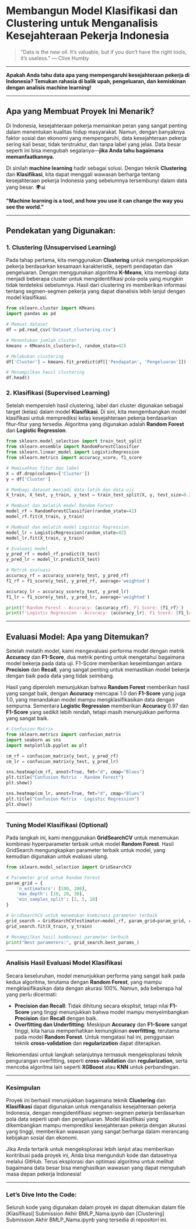 
# Membangun Model Klasifikasi dan Clustering untuk Menganalisis Kesejahteraan Pekerja Indonesia

> "Data is the new oil. It’s valuable, but if you don’t have the right tools, it’s useless." — Clive Humby

---

**Apakah Anda tahu data apa yang mempengaruhi kesejahteraan pekerja di Indonesia? Temukan rahasia di balik upah, pengeluaran, dan kemiskinan dengan analisis machine learning!**

---

## Apa yang Membuat Proyek Ini Menarik?

Di Indonesia, kesejahteraan pekerja memainkan peran yang sangat penting dalam menentukan kualitas hidup masyarakat. Namun, dengan banyaknya faktor sosial dan ekonomi yang mempengaruhi, data kesejahteraan pekerja sering kali besar, tidak terstruktur, dan tanpa label yang jelas. Data besar seperti ini bisa mengubah segalanya—**jika Anda tahu bagaimana memanfaatkannya.**

Di sinilah **machine learning** hadir sebagai solusi. Dengan teknik **Clustering** dan **Klasifikasi**, kita dapat menggali wawasan berharga tentang kesejahteraan pekerja Indonesia yang sebelumnya tersembunyi dalam data yang besar. 🌍📊

**"Machine learning is a tool, and how you use it can change the way you see the world."**

---

## Pendekatan yang Digunakan:

### 1. **Clustering (Unsupervised Learning)**

Pada tahap pertama, kita menggunakan **Clustering** untuk mengelompokkan pekerja berdasarkan kesamaan karakteristik, seperti pendapatan dan pengeluaran. Dengan menggunakan algoritma **K-Means**, kita membagi data menjadi beberapa cluster untuk mengidentifikasi pola-pola yang mungkin tidak terdeteksi sebelumnya. Hasil dari clustering ini memberikan informasi tentang segmen-segmen pekerja yang dapat dianalisis lebih lanjut dengan model klasifikasi.

```python
from sklearn.cluster import KMeans
import pandas as pd

# Memuat dataset
df = pd.read_csv('Dataset_clustering.csv')

# Menentukan jumlah cluster
kmeans = KMeans(n_clusters=3, random_state=42)

# Melakukan clustering
df['Cluster'] = kmeans.fit_predict(df[['Pendapatan', 'Pengeluaran']])

# Menampilkan hasil clustering
df.head()
```

### 2. **Klasifikasi (Supervised Learning)**

Setelah memperoleh hasil clustering, label dari cluster digunakan sebagai target (kelas) dalam model **Klasifikasi**. Di sini, kita mengembangkan model klasifikasi untuk memprediksi kelas kesejahteraan pekerja berdasarkan fitur-fitur yang tersedia. Algoritma yang digunakan adalah **Random Forest** dan **Logistic Regression**.

```python
from sklearn.model_selection import train_test_split
from sklearn.ensemble import RandomForestClassifier
from sklearn.linear_model import LogisticRegression
from sklearn.metrics import accuracy_score, f1_score

# Memisahkan fitur dan label
X = df.drop(columns=['Cluster'])
y = df['Cluster']

# Membagi dataset menjadi data latih dan data uji
X_train, X_test, y_train, y_test = train_test_split(X, y, test_size=0.2, random_state=42)

# Membuat dan melatih model Random Forest
model_rf = RandomForestClassifier(random_state=42)
model_rf.fit(X_train, y_train)

# Membuat dan melatih model Logistic Regression
model_lr = LogisticRegression(random_state=42)
model_lr.fit(X_train, y_train)

# Evaluasi model
y_pred_rf = model_rf.predict(X_test)
y_pred_lr = model_lr.predict(X_test)

# Metrik evaluasi
accuracy_rf = accuracy_score(y_test, y_pred_rf)
f1_rf = f1_score(y_test, y_pred_rf, average='weighted')

accuracy_lr = accuracy_score(y_test, y_pred_lr)
f1_lr = f1_score(y_test, y_pred_lr, average='weighted')

print(f'Random Forest - Accuracy: {accuracy_rf}, F1 Score: {f1_rf}')
print(f'Logistic Regression - Accuracy: {accuracy_lr}, F1 Score: {f1_lr}')
```

---

## Evaluasi Model: Apa yang Ditemukan?

Setelah melatih model, kami mengevaluasi performa model dengan metrik **Accuracy** dan **F1-Score**, dua metrik penting untuk mengetahui bagaimana model bekerja pada data uji. F1-Score memberikan keseimbangan antara **Precision** dan **Recall**, yang sangat penting untuk memastikan model bekerja dengan baik pada data yang tidak seimbang.

Hasil yang diperoleh menunjukkan bahwa **Random Forest** memberikan hasil yang sangat baik, dengan **Accuracy** mencapai 1.0 dan **F1-Score** yang juga 1.0, yang menandakan model mampu mengklasifikasikan data dengan sempurna. Sementara **Logistic Regression** memberikan **Accuracy** 0.97 dan **F1-Score** yang sedikit lebih rendah, tetapi masih menunjukkan performa yang sangat baik.

```python
# Confusion Matrix
from sklearn.metrics import confusion_matrix
import seaborn as sns
import matplotlib.pyplot as plt

cm_rf = confusion_matrix(y_test, y_pred_rf)
cm_lr = confusion_matrix(y_test, y_pred_lr)

sns.heatmap(cm_rf, annot=True, fmt="d", cmap="Blues")
plt.title("Confusion Matrix - Random Forest")
plt.show()

sns.heatmap(cm_lr, annot=True, fmt="d", cmap="Blues")
plt.title("Confusion Matrix - Logistic Regression")
plt.show()
```

---

### Tuning Model Klasifikasi (Optional)

Pada langkah ini, kami menggunakan **GridSearchCV** untuk menemukan kombinasi hyperparameter terbaik untuk model **Random Forest**. Hasil GridSearch mengungkapkan parameter terbaik untuk model, yang kemudian digunakan untuk evaluasi ulang.

```python
from sklearn.model_selection import GridSearchCV

# Parameter grid untuk Random Forest
param_grid = {
    'n_estimators': [100, 200],
    'max_depth': [10, 20, 30],
    'min_samples_split': [2, 5, 10]
}

# GridSearchCV untuk menemukan kombinasi parameter terbaik
grid_search = GridSearchCV(estimator=model_rf, param_grid=param_grid, cv=3, n_jobs=-1, verbose=2)
grid_search.fit(X_train, y_train)

# Menampilkan hasil kombinasi parameter terbaik
print("Best parameters:", grid_search.best_params_)
```

---

### Analisis Hasil Evaluasi Model Klasifikasi

Secara keseluruhan, model menunjukkan performa yang sangat baik pada kedua algoritma, terutama dengan **Random Forest**, yang mampu mengklasifikasikan data dengan akurasi 100%. Namun, ada beberapa hal yang perlu dicermati:

- **Precision dan Recall**: Tidak dihitung secara eksplisit, tetapi nilai **F1-Score** yang tinggi menunjukkan bahwa model mampu menyeimbangkan **Precision** dan **Recall** dengan baik.
- **Overfitting dan Underfitting**: Meskipun **Accuracy** dan **F1-Score** sangat tinggi, kita harus memperhatikan kemungkinan **overfitting**, terutama pada model **Random Forest**. Untuk mengatasi hal ini, penggunaan teknik **cross-validation** dan **regularization** dapat diterapkan.

Rekomendasi untuk langkah selanjutnya termasuk mengeksplorasi teknik pengurangan overfitting, seperti **cross-validation** dan **regularization**, serta mencoba algoritma lain seperti **XGBoost** atau **KNN** untuk perbandingan.

---

### Kesimpulan

Proyek ini berhasil menunjukkan bagaimana teknik **Clustering** dan **Klasifikasi** dapat digunakan untuk menganalisis kesejahteraan pekerja Indonesia, dengan mengidentifikasi segmen-segmen pekerja berdasarkan pola data seperti upah dan pengeluaran. Model klasifikasi yang dikembangkan mampu memprediksi kesejahteraan pekerja dengan akurasi yang tinggi, memberikan wawasan yang sangat berharga dalam merancang kebijakan sosial dan ekonomi.

Jika Anda tertarik untuk mengeksplorasi lebih lanjut atau memberikan kontribusi pada proyek ini, Anda bisa mengunduh kode dan datasetnya melalui GitHub. Terus eksplorasi dan optimasi algoritma untuk melihat bagaimana data besar bisa menghasilkan wawasan yang dapat mengubah masa depan pekerja Indonesia!

---

### Let’s Dive Into the Code:
Seluruh kode yang digunakan dalam proyek ini dapat ditemukan dalam file [Klasifikasi] Submission Akhir BMLP_Nama.ipynb dan [Clustering] Submission Akhir BMLP_Nama.ipynb yang tersedia di repositori ini.
```
